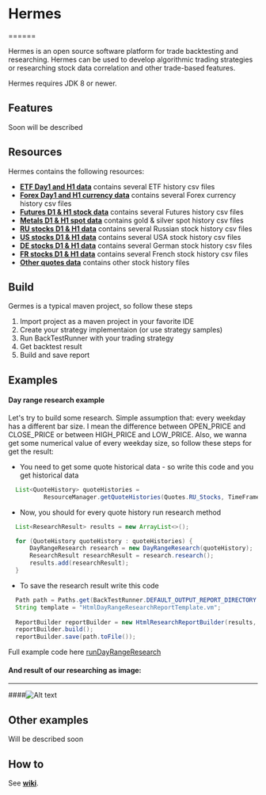# Hermes
======

Hermes is an open source software platform for trade backtesting and researching. Hermes can be used to develop algorithmic trading strategies or researching stock data correlation and other trade-based features.

Hermes requires JDK 8 or newer.

Features
-
Soon will be described

Resources
-
Hermes contains the following resources:
  - [**ETF Day1 and H1 data**](germes-core/src/main/resources/quotes) contains several ETF history csv files
  - [**Forex Day1 and H1 currency data**](germes-core/src/main/resources/quotes) contains several Forex currency history csv files
  - [**Futures D1 & H1 stock data**](germes-core/src/main/resources/quotes) contains several Futures history csv files
  - [**Metals D1 & H1 spot data**](germes-core/src/main/resources/quotes) contains gold & silver spot history csv files
  - [**RU stocks D1 & H1 data**](germes-core/src/main/resources/quotes) contains several Russian stock history csv files
  - [**US stocks D1 & H1 data**](germes-core/src/main/resources/quotes) contains several USA stock history csv files
  - [**DE stocks D1 & H1 data**](germes-core/src/main/resources/quotes) contains several German stock history csv files
  - [**FR stocks D1 & H1 data**](germes-core/src/main/resources/quotes) contains several French stock history csv files
  - [**Other quotes data**](germes-core/src/main/resources/quotes/Others) contains other stock history files 

Build
-----
Germes is a typical maven project, so follow these steps

1. Import project as a maven project in your favorite IDE
2. Create your strategy implementaion (or use strategy samples)
3. Run BackTestRunner with your trading strategy 
4. Get backtest result
5. Build and save report

Examples
-------
#### Day range research example
Let's try to build some research. Simple assumption that: every weekday has a different bar size. I mean the difference between OPEN_PRICE and CLOSE_PRICE or between HIGH_PRICE and LOW_PRICE. Also, we wanna get some numerical value of every weekday size, so follow these steps for get the result:

* You need to get some quote historical data - so write this code and you get historical data

```java
  List<QuoteHistory> quoteHistories = 
          ResourceManager.getQuoteHistories(Quotes.RU_Stocks, TimeFrame.Day1);
``` 
* Now, you should for every quote history run research method

```java
  List<ResearchResult> results = new ArrayList<>();

  for (QuoteHistory quoteHistory : quoteHistories) {
      DayRangeResearch research = new DayRangeResearch(quoteHistory);
      ResearchResult researchResult = research.research();
      results.add(researchResult);
  }
```
* To save the research result write this code

```java
  Path path = Paths.get(BackTestRunner.DEFAULT_OUTPUT_REPORT_DIRECTORY + "barDayRangeResearch.html");
  String template = "HtmlDayRangeResearchReportTemplate.vm";
  
  ReportBuilder reportBuilder = new HtmlResearchReportBuilder(results, template);
  reportBuilder.build();
  reportBuilder.save(path.toFile());
```
Full example code here [runDayRangeResearch](src/main/java/examples/ResearchRunner.java) 

#### And result of our researching as image:
------
####![Alt text](https://cloud.githubusercontent.com/assets/2547372/10561045/22a974ba-7526-11e5-8530-64e5432f6932.png "Research report")

Other examples
------
Will be described soon

How to
------
See [**wiki**](https://github.com/Almaz-KG/Germes/wiki).



